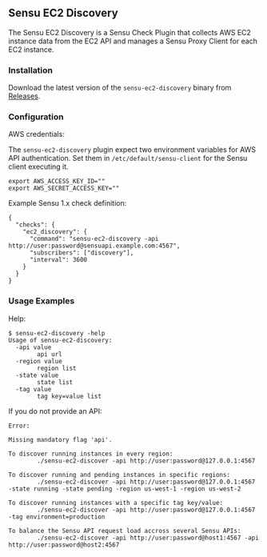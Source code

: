 ## Sensu EC2 Discovery

The Sensu EC2 Discovery is a Sensu Check Plugin that collects AWS EC2
instance data from the EC2 API and manages a Sensu Proxy Client for
each EC2 instance.

### Installation

Download the latest version of the `sensu-ec2-discovery` binary from
[Releases](https://github.com/portertech/sensu-ec2-discovery/releases).

### Configuration

AWS credentials:

The `sensu-ec2-discovery` plugin expect two environment variables for
AWS API authentication. Set them in `/etc/default/sensu-client` for
the Sensu client executing it.

```
export AWS_ACCESS_KEY_ID=""
export AWS_SECRET_ACCESS_KEY=""
```

Example Sensu 1.x check definition:

```
{
  "checks": {
    "ec2_discovery": {
      "command": "sensu-ec2-discovery -api http://user:password@sensuapi.example.com:4567",
      "subscribers": ["discovery"],
      "interval": 3600
    }
  }
}
```

### Usage Examples

Help:

```
$ sensu-ec2-discovery -help
Usage of sensu-ec2-discovery:
  -api value
        api url
  -region value
        region list
  -state value
        state list
  -tag value
        tag key=value list
```

If you do not provide an API:

```
Error:

Missing mandatory flag 'api'.

To discover running instances in every region:
        ./sensu-ec2-discover -api http://user:password@127.0.0.1:4567

To discover running and pending instances in specific regions:
        ./sensu-ec2-discover -api http://user:password@127.0.0.1:4567 -state running -state pending -region us-west-1 -region us-west-2

To discover running instances with a specific tag key/value:
        ./sensu-ec2-discover -api http://user:password@127.0.0.1:4567 -tag environment=production

To balance the Sensu API request load accross several Sensu APIs:
        ./sensu-ec2-discover -api http://user:password@host1:4567 -api http://user:password@host2:4567
```
